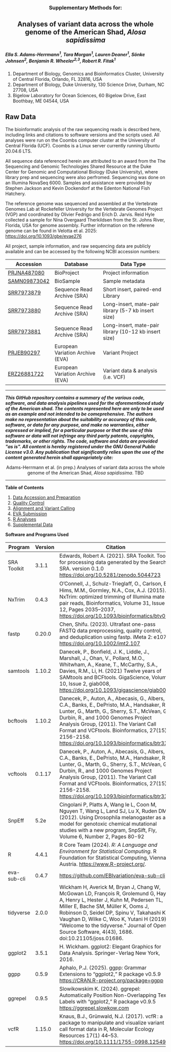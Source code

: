 <h3><p align="center">Supplementary Methods for:</p></h3>

<h2><p align="center">Analyses of variant data across the whole genome of the American Shad, <i>Alosa sapidissima</i></p></h2>

<I><h5>Ella S. Adams-Herrmann<sup>1</sup>, Tara Morgan<sup>1</sup>, Lauren Deaner<sup>1</sup>, Sönke Johnsen<sup>2</sup>,  Benjamin R. Wheeler<sup>2,3</sup>, Robert R. Fitak<sup>1</sup></h5></I>

1. Department of Biology, Genomics and Bioinformatics Cluster, University of Central Florida, Orlando, FL 32816, USA
2. Department of Biology, Duke University, 130 Science Drive, Durham, NC 27708, USA
3. Bigelow Laboratory for Ocean Sciences, 60 Bigelow Drive, East Boothbay, ME 04544, USA 

## **Raw Data**

The bioinformatic analysis of the raw sequencing reads is described here, including links and citations to software versions and the scripts used. All analyses were run on the Coombs computer cluster at the University of Central Florida (UCF). Coombs is a Linux server currently running Ubuntu 20.04.6 LTS.

All sequence data referenced herein are attributed to an award from the The Sequencing and Genomic Technologies Shared Resource at the Duke Center for Genomic and Computational Biology (Duke University), where library prep and sequencing were also perfromed. Sequencing was done on an Illumina NovaSeq 6000. Samples and assistance were provided by Stephen Jackson and Kevin Dockendorf at the Edenton National Fish Hatchery.

The reference genome was sequenced and assembled at the Vertebrate Genomes Lab at Rockefeller University for the Vertebrate Genomes Project (VGP) and coordinated by Olivier Fedrigo and Erich D. Jarvis. Reid Hyle collected a sample for Nina Overgaard Therkildsen from the St. Johns River, Florida, USA for genome assembly. Further information on the referene genome can be found in Velotta et al. 2025: https://doi.org/10.1093/gbe/evae276


All project, sample information, and raw sequencing data are publicly available and can be accessed by the following NCBI accession numbers:

| Accession | Database | Data Type |
| ------------- | ------------- | ---------- |
| [PRJNA487080](https://www.ncbi.nlm.nih.gov/bioproject/487080) | BioProject | Project information |
| [SAMN09873042](https://www.ncbi.nlm.nih.gov/biosample/SAMN09873042) | BioSample | Sample metadata |
| [SRR7973879](https://www.ncbi.nlm.nih.gov/sra/SRR7973879) | Sequence Read Archive (SRA) | Short insert, paired-end Library  |
| [SRR7973880](https://www.ncbi.nlm.nih.gov/sra/SRR7973880) | Sequence Read Archive (SRA) | Long-insert, mate-pair library (5-7 kb insert size)  |
| [SRR7973881](https://www.ncbi.nlm.nih.gov/sra/SRR7973881) | Sequence Read Archive (SRA) | Long-insert, mate-pair library (10-12 kb insert size)  |
| [PRJEB90297](https://www.ebi.ac.uk/eva/?eva-study=PRJEB90297) | European Variation Archive (EVA) | Variant Project |
| [ERZ26881722](https://www.ebi.ac.uk/ena/browser/view/ERZ26881722) | European Variation Archive (EVA) | Variant data & analysis (i.e. VCF)  |

***
___This GitHub repository contains a summary of the various code, software, and data analysis pipelines used for the aforementioned study of the American shad. The contents represented here are only to be used as an example and not intended to be comeprehensive. The authors make no representation about the suitability or accuracy of this code, software, or data for any purpose, and make no warranties, either expressed or implied, for a particular purpose or that the use of this software or data will not infringe any third party patents, copyrights, trademarks, or other rights. The code, software and data are provided "as is". All content is hereby registered under the GNU General Public License v3.0. Any publication that significantly relies upon the use of the content generated herein shall appropriately cite:___

<p align="center">Adams-Herrmann et al. (in prep.) Analyses of variant data across the whole genome of the American Shad, <i>Alosa sapidissima</i>. TBD</p>

***

**Table of Contents**

1. [Data Accession and Preparation](./Data%20Accession%20and%20Preparation.md)
2. [Quality Control](./Quality%20Control.md)
3. [Alignment and Variant Calling](./Alignment%20and%20Variant%20Calling.md)
4. [EVA Submission](./EVA%20Submission.md)
5. [R Analyses](./Rscripts.md)
6. [Supplemental Data](https://github.com/ea227/A.-sapidissima-Scripts/blob/main/Supplemental%20Data.md)

**Software and Programs Used**

| Program | Version | Citation|
| --------  | ------ | --------|
|SRA Toolkit | 3.1.1 | Edwards, Robert A. (2021). SRA Toolkit. Tools for processing data generated by the Search SRA. version 0.1.0 https://doi.org/10.5281/zenodo.5044723 |
| NxTrim | 0.4.3 | O’Connell, J., Schulz-Trieglaﬀ, O., Carlson, E., Hims, M.M., Gormley, N.A., Cox, A.J. (2015). NxTrim: optimized trimming of Illumina mate pair reads, Bioinformatics, Volume 31, Issue 12, Pages 2035–2037, https://doi.org/10.1093/bioinformatics/btv057 |
| fastp | 0.20.0 | Chen, Shifu. (2023). Ultrafast one-pass FASTQ data preprocessing, quality control, and deduplication using fastp. iMeta 2: e107. https://doi.org/10.1002/imt2.107|
| samtools | 1.10.2 |  Danecek, P., Bonfield, J. K., Liddle, J., Marshall, J., Ohan, V., Pollard, M.O., Whitwham, A., Keane, T., McCarthy, S.A., Davies, R.M., Li, H. (2021) Twelve years of SAMtools and BCFtools. GigaScience, Volume 10, Issue 2, giab008, https://doi.org/10.1093/gigascience/giab008 |
| bcftools | 1.10.2 | Danecek, P., Auton, A., Abecasis, G., Albers, C.A., Banks, E., DePristo, M.A., Handsaker, R., Lunter, G., Marth, G., Sherry, S.T., McVean, G., Durbin, R., and 1000 Genomes Project Analysis Group, (2011). The Variant Call Format and VCFtools. Bioinformatics, 27(15), 2156-2158. https://doi.org/10.1093/bioinformatics/btr330 |
| vcftools | 0.1.17 | Danecek, P., Auton, A., Abecasis, G., Albers, C.A., Banks, E., DePristo, M.A., Handsaker, R., Lunter, G., Marth, G., Sherry, S.T., McVean, G., Durbin, R., and 1000 Genomes Project Analysis Group, (2011). The Variant Call Format and VCFtools. Bioinformatics, 27(15), 2156-2158. https://doi.org/10.1093/bioinformatics/btr330 |
| SnpEff | 5.2e | Cingolani P, Platts A, Wang le L, Coon M, Nguyen T, Wang L, Land SJ, Lu X, Ruden DM. (2012). Using Drosophila melanogaster as a model for genotoxic chemical mutational studies with a new program, SnpSift, Fly, Volume 6, Number 2, Pages 80-92|
| R | 4.4.1 |  R Core Team (2024). _R: A Language and Environment for Statistical Computing_. R Foundation for Statistical Computing, Vienna, Austria. <https://www.R-project.org/>.|
|eva-sub-cli | 0.4.7 | https://github.com/EBIvariation/eva-sub-cli |
| tidyverse | 2.0.0 | Wickham H, Averick M, Bryan J, Chang W, McGowan LD, François R, Grolemund G, Hayes A, Henry L, Hester J, Kuhn M, Pedersen TL, Miller E, Bache SM, Müller K, Ooms J, Robinson D, Seidel DP, Spinu V, Takahashi K, Vaughan D, Wilke C, Woo K, Yutani H (2019). “Welcome to the tidyverse.” Journal of Open Source Software, 4(43), 1686. doi:10.21105/joss.01686.|
| ggplot2 | 3.5.1 | H. Wickham. ggplot2: Elegant Graphics for Data Analysis. Springer-Verlag New York, 2016. |
| ggpp | 0.5.9 | Aphalo, P.J. (2025). ggpp: Grammar Extensions to “ggplot2,” R package v0.5.9 https://CRAN.R-project.org/package=ggpp |
| ggrepel | 0.9.5 | Slowikowskim K. (2024). ggrepel: Automatically Position Non-Overlapping Text Labels with “ggplot2,” R package v0.9.5 https://ggrepel.slowkow.com |
| vcfR | 1.15.0 | Knaus, B.J., Grünwald, N.J. (2017). vcfR : a package to manipulate and visualize variant call format data in R, Molecular Ecology Resources 17(1) 44–53. https://doi.org/10.1111/1755-0998.12549 |







